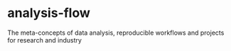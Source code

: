 # analysis-flow
The meta-concepts of data analysis, reproducible workflows and projects for research and industry
